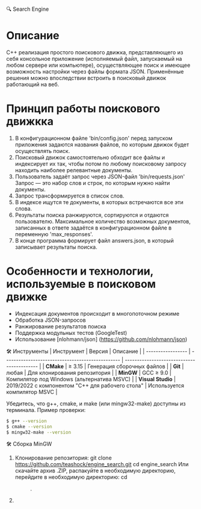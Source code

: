 🔍 Search Engine

# Описание
C++ реализация простого поискового движка, представляющего из себя
консольное приложение (исполняемый файл, запускаемый на любом сервере или компьютере),
осуществляющее поиск и имеющее возможность настройки через файлы формата JSON.
Применённые решения можно впоследствии встроить в поисковый движок работающий на веб.

# Принцип работы поискового движкка
1. В конфигурационном файле 'bin/config.json' перед запуском приложения задаются названия
файлов, по которым движок будет осуществлять поиск.
2. Поисковый движок самостоятельно обходит все файлы и индексирует их так,
чтобы потом по любому поисковому запросу находить наиболее релевантные документы.
3. Пользователь задаёт запрос через JSON-файл 'bin/requests.json' Запрос — это
набор слов и строк, по которым нужно найти документы.
4. Запрос трансформируется в список слов.
5. В индексе ищутся те документы, в которых встречаются все эти слова.
6. Результаты поиска ранжируются, сортируются и отдаются пользователю.
Максимальное количество возможных документов, записанных в ответе
задаётся в конфигурационном файле в переменную 'max_responses'.
8. В конце программа формирует файл answers.json, в который записывает
результаты поиска.

# Особенности и технологии, используемые в поисковом движке
- Индексация документов происходит в многопоточном режиме
- Обработка JSON-запросов
- Ранжирование результатов поиска
- Поддержка модульных тестов (GoogleTest)
- Использование [nlohmann/json] (https://github.com/nlohmann/json)

🛠️ Инструменты
| Инструмент        | Версия                                           | Описание                                   |
| ----------------- | ------------------------------------------------ | ------------------------------------------ |
| **CMake**         | ≥ 3.15                                           | Генерация сборочных файлов                 |
| **Git**           | любая                                            | Для клонирования репозитория               |
| **MinGW**         | GCC ≥ 9.0                                        | Компилятор под Windows (альтернатива MSVC) |
| **Visual Studio** | 2019/2022 с компонентом "C++ для рабочего стола" | Используется компилятор MSVC               |


Убедитесь, что g++, cmake, и make (или mingw32-make) доступны из терминала.
Пример проверки:
```bash
$ g++ --version
$ cmake --version
$ mingw32-make --version
```


🛠️ Сборка MinGW
1. Клонирование репозитория:
   git clone https://github.com/teashock/engine_search.git
   cd engine_search
   Или скачайте архив .ZIP, распакуйте в необходимую директорию, перейдите в необходимую директорию:
   cd <dir>.
2.
